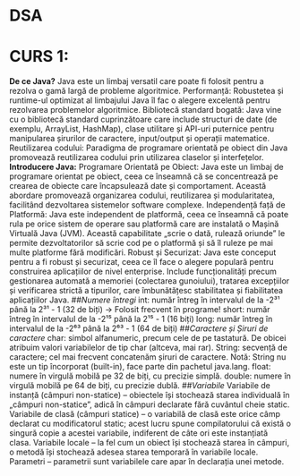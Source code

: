 # DSA
# CURS 1:
**De ce Java?**
 Java este un limbaj versatil care poate fi folosit pentru a rezolva o gamă largă de probleme algoritmice.
 Performanță: Robustetea și runtime-ul optimizat al limbajului Java îl fac o alegere excelentă pentru rezolvarea problemelor algoritmice.
 Bibliotecă standard bogată: Java vine cu o bibliotecă standard cuprinzătoare care include structuri de date (de exemplu, ArrayList, HashMap), clase utilitare și API-uri puternice pentru manipularea șirurilor de caractere, input/output și operații matematice.
 Reutilizarea codului: Paradigma de programare orientată pe obiect din Java promovează reutilizarea codului prin utilizarea claselor și interfețelor.
 **Introducere Java:**
 Programare Orientată pe Obiect: Java este un limbaj de programare orientat pe obiect, ceea ce înseamnă că se concentrează pe crearea de obiecte care încapsulează date și comportament. Această abordare promovează organizarea codului, reutilizarea și modularitatea, facilitând dezvoltarea sistemelor software complexe.
 Independență față de Platformă: Java este independent de platformă, ceea ce înseamnă că poate rula pe orice sistem de operare sau platformă care are instalată o Mașină Virtuală Java (JVM). Această capabilitate „scrie o dată, rulează oriunde” le permite dezvoltatorilor să scrie cod pe o platformă și să îl ruleze pe mai multe platforme fără modificări.
 Robust și Securizat: Java este conceput pentru a fi robust și securizat, ceea ce îl face o alegere populară pentru construirea aplicațiilor de nivel enterprise. Include funcționalități precum gestionarea automată a memoriei (colectarea gunoiului), tratarea excepțiilor și verificarea strictă a tipurilor, care îmbunătățesc stabilitatea și fiabilitatea aplicațiilor Java.
 ##*Numere întregi*
int: număr întreg în intervalul de la -2³¹ până la 2³¹ - 1 (32 de biți)
→ Folosit frecvent în programe!
short: număr întreg în intervalul de la -2¹⁵ până la 2¹⁵ - 1 (16 biți)
long: număr întreg în intervalul de la -2⁶³ până la 2⁶³ - 1 (64 de biți)
##*Caractere și Șiruri de caractere*
char: simbol alfanumeric, precum cele de pe tastatură.
De obicei atribuim valori variabilelor de tip char (altceva, mai rar).
String: secvență de caractere; cel mai frecvent concatenăm șiruri de caractere.
Notă: String nu este un tip încorporat (built-in), face parte din pachetul java.lang.
float: numere în virgulă mobilă pe 32 de biți, cu precizie simplă.
double: numere în virgulă mobilă pe 64 de biți, cu precizie dublă.
##*Variabile*
Variabile de instanță (câmpuri non-statice) – obiectele își stochează starea individuală în „câmpuri non-statice”, adică în câmpuri declarate fără cuvântul cheie static.
Variabile de clasă (câmpuri statice) – o variabilă de clasă este orice câmp declarat cu modificatorul static; acest lucru spune compilatorului că există o singură copie a acestei variabile, indiferent de câte ori este instanțiată clasa.
Variabile locale – la fel cum un obiect își stochează starea în câmpuri, o metodă își stochează adesea starea temporară în variabile locale.
Parametri – parametrii sunt variabilele care apar în declarația unei metode.
